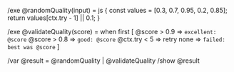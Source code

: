 /exe @randomQuality(input) = js {
  const values = [0.3, 0.7, 0.95, 0.2, 0.85];
  return values[ctx.try - 1] || 0.1;
}

/exe @validateQuality(score) = when first [
  @score > 0.9 => `excellent: @score`
  @score > 0.8 => `good: @score`
  @ctx.try < 5 => retry
  none => `failed: best was @score`
]

/var @result = @randomQuality | @validateQuality
/show @result